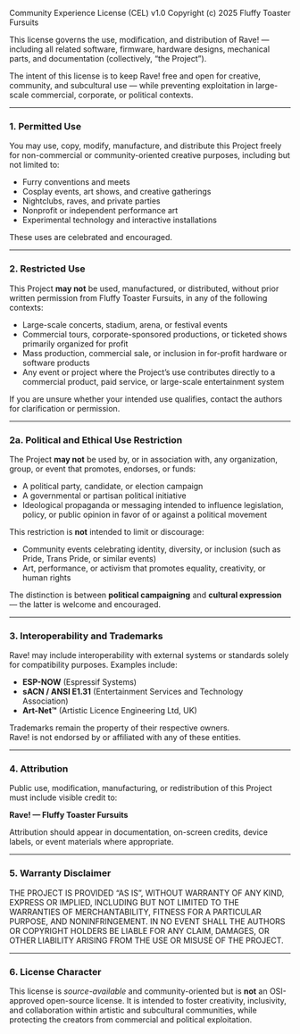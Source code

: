 Community Experience License (CEL) v1.0
Copyright (c) 2025 Fluffy Toaster Fursuits

This license governs the use, modification, and distribution of Rave! —
including all related software, firmware, hardware designs, mechanical parts,
and documentation (collectively, “the Project”).

The intent of this license is to keep Rave! free and open for creative,
community, and subcultural use — while preventing exploitation in large-scale
commercial, corporate, or political contexts.

---

### 1. Permitted Use
You may use, copy, modify, manufacture, and distribute this Project freely for
non-commercial or community-oriented creative purposes, including but not
limited to:

- Furry conventions and meets  
- Cosplay events, art shows, and creative gatherings  
- Nightclubs, raves, and private parties  
- Nonprofit or independent performance art  
- Experimental technology and interactive installations

These uses are celebrated and encouraged.

---

### 2. Restricted Use
This Project **may not** be used, manufactured, or distributed, without prior
written permission from Fluffy Toaster Fursuits, in any of the following contexts:

- Large-scale concerts, stadium, arena, or festival events  
- Commercial tours, corporate-sponsored productions, or ticketed shows
  primarily organized for profit  
- Mass production, commercial sale, or inclusion in for-profit hardware or software products  
- Any event or project where the Project’s use contributes directly to a
  commercial product, paid service, or large-scale entertainment system

If you are unsure whether your intended use qualifies, contact the authors for
clarification or permission.

---

### 2a. Political and Ethical Use Restriction
The Project **may not** be used by, or in association with, any organization,
group, or event that promotes, endorses, or funds:

- A political party, candidate, or election campaign  
- A governmental or partisan political initiative  
- Ideological propaganda or messaging intended to influence legislation,
  policy, or public opinion in favor of or against a political movement

This restriction is **not** intended to limit or discourage:

- Community events celebrating identity, diversity, or inclusion (such as
  Pride, Trans Pride, or similar events)  
- Art, performance, or activism that promotes equality, creativity, or human
  rights

The distinction is between **political campaigning** and **cultural expression** —
the latter is welcome and encouraged.

---

### 3. Interoperability and Trademarks
Rave! may include interoperability with external systems or standards solely for
compatibility purposes. Examples include:

- **ESP-NOW** (Espressif Systems)  
- **sACN / ANSI E1.31** (Entertainment Services and Technology Association)  
- **Art-Net™** (Artistic Licence Engineering Ltd, UK)

Trademarks remain the property of their respective owners.  
Rave! is not endorsed by or affiliated with any of these entities.

---

### 4. Attribution
Public use, modification, manufacturing, or redistribution of this Project must
include visible credit to:

**Rave! — Fluffy Toaster Fursuits**

Attribution should appear in documentation, on-screen credits, device labels,
or event materials where appropriate.

---

### 5. Warranty Disclaimer
THE PROJECT IS PROVIDED “AS IS”, WITHOUT WARRANTY OF ANY KIND, EXPRESS OR
IMPLIED, INCLUDING BUT NOT LIMITED TO THE WARRANTIES OF MERCHANTABILITY,
FITNESS FOR A PARTICULAR PURPOSE, AND NONINFRINGEMENT. IN NO EVENT SHALL THE
AUTHORS OR COPYRIGHT HOLDERS BE LIABLE FOR ANY CLAIM, DAMAGES, OR OTHER
LIABILITY ARISING FROM THE USE OR MISUSE OF THE PROJECT.

---

### 6. License Character
This license is *source-available* and community-oriented but is **not**
an OSI-approved open-source license. It is intended to foster creativity,
inclusivity, and collaboration within artistic and subcultural communities,
while protecting the creators from commercial and political exploitation.
